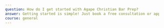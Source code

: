 ```yaml
---
question: How do I get started with Agape Christian Bar Prep?
answer: Getting started is simple! Just book a free consultation or apply online. We'll listen to your goals, assess your needs, and create a customized success plan that fits your learning style, timeline, and personal commitments.
course: general
---
```

